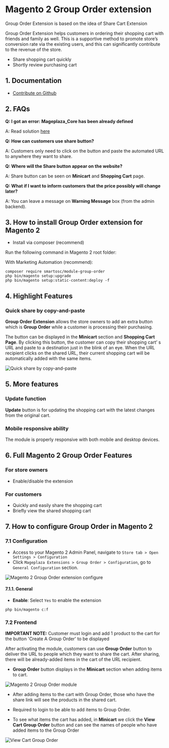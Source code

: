 # Magento 2 Group Order extension

Group Order Extension is based on the idea of Share Cart Extension

Group Order Extension helps customers in ordering their shopping cart with friends and family as well. This is a supportive method to promote store’s conversion rate via the existing users, and this can significantly contribute to the revenue of the store.

- Share shopping cart quickly
- Shortly review purchasing cart

## 1. Documentation

- [Contribute on Github](https://github.com/gnocman/m246/tree/main/app/code/SmartOSC/GroupOrder)

## 2. FAQs

**Q: I got an error: Mageplaza_Core has been already defined**

A: Read solution [here](https://github.com/mageplaza/module-core/issues/3)

**Q: How can customers use share button?**

A: Customers only need to click on the button and paste the automated URL to anywhere they want to share.

**Q: Where will the Share button appear on the website?**

A: Share button can be seen on **Minicart** and **Shopping Cart** page.

**Q: What if I want to inform customers that the price possibly will change later?**

A: You can leave a message on **Warning Message** box (from the admin backend).

## 3. How to install Group Order extension for Magento 2

- Install via composer (recommend)

Run the following command in Magento 2 root folder:

With Marketing Automation (recommend):
```
composer require smartosc/module-group-order
php bin/magento setup:upgrade
php bin/magento setup:static-content:deploy -f
```

## 4. Highlight Features

### Quick share by copy-and-paste

**Group Order Extension** allows the store owners to add an extra button which is **Group Order** while a customer is processing their purchasing.

The button can be displayed in the **Minicart** section and **Shopping Cart Page**. By clicking this button, the customer can copy their shopping cart’ s URL and paste to a destination just in the blink of an eye. When the URL recipient clicks on the shared URL, their current shopping cart will be automatically added with the same items.

![Quick share by copy-and-paste](https://github.com/gnocman/m246/assets/55309917/4e40e892-4e62-4542-8d90-cc5d35344e05)

## 5. More features

### Update function

**Update** button is for updating the shopping cart with the latest changes from the original cart.

### Mobile responsive ability

The module is properly responsive with both mobile and desktop devices.

## 6. Full Magento 2 Group Order Features

### For store owners
- Enable/disable the extension

### For customers
- Quickly and easily share the shopping cart
- Briefly view the shared shopping cart

## 7. How to configure Group Order in Magento 2

### 7.1 Configuration

- Access to your Magento 2 Admin Panel, navigate to `Store tab > Open Settings > Configuration `
- Click `Mageplaza Extensions > Group Order > Configuration`, go to `General Configuration` section.

![Magento 2 Group Order extension configure](https://github.com/gnocman/m246/assets/55309917/287f6d41-ecca-47f7-b5b1-3dd9a1f40f7f)

#### 7.1.1. General

- **Enable**: Select `Yes` to enable the extension
```
php bin/magento c:f
```

### 7.2 Frontend
**IMPORTANT NOTE:** Customer must login and add 1 product to the cart for the button 'Create A Group Order' to be displayed

After activating the module, customers can use **Group Order** button to deliver the URL to people which they want to share the cart. After sharing, there will be already-added items in the cart of the URL recipient.

- **Group Order** button displays in the **Minicart** section when adding items to cart.

![Magento 2 Group Order module](https://github.com/gnocman/m246/assets/55309917/4e40e892-4e62-4542-8d90-cc5d35344e05)

- After adding items to the cart with Group Order, those who have the share link will see the products in the shared cart.
- Required to login to be able to add items to Group Order.

- To see what items the cart has added, in **Minicart** we click the **View Cart Group Order** button and can see the names of people who have added items to the Group Order

![View Cart  Group Order](https://github.com/gnocman/m246/assets/55309917/5a1cdb40-9f99-4c55-bbee-ca8ec4269b50)

